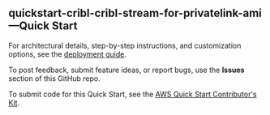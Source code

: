 
## quickstart-cribl-cribl-stream-for-privatelink-ami—Quick Start

For architectural details, step-by-step instructions, and customization options, see the [deployment guide](https://aws-quickstart.github.io/quickstart-cribl-cribl-stream-for-privatelink-ami/).

To post feedback, submit feature ideas, or report bugs, use the **Issues** section of this GitHub repo. 

To submit code for this Quick Start, see the [AWS Quick Start Contributor's Kit](https://aws-quickstart.github.io/).